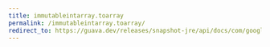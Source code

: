 ```yaml
---
title: immutableintarray.toarray
permalink: /immutableintarray.toarray/
redirect_to: https://guava.dev/releases/snapshot-jre/api/docs/com/google/common/primitives/ImmutableIntArray.html#toArray--
---
```

